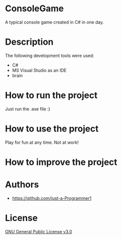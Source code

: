 # ConsoleGame
A typical console game created in C# in one day.

# Description

The following development tools were used:
- C#
- MS Visual Studio as an IDE
- brain

# How to run the project
Just run the .exe file :)

# How to use the project
Play for fun at any time. Not at work!

# How to improve the project

# Authors
- https://github.com/just-a-Programmer1

# License
[GNU General Public License v3.0](LICENSE)
